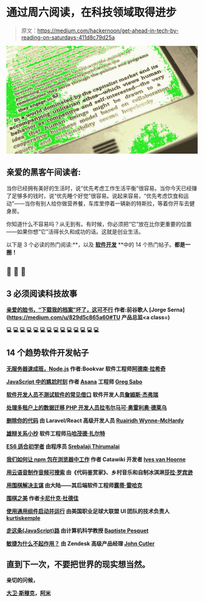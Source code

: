 # 通过周六阅读，在科技领域取得进步

> 原文：<https://medium.com/hackernoon/get-ahead-in-tech-by-reading-on-saturdays-411d8c79d25a>

![](img/6d6e61dc5baf5a92c79e3b1f05a7fb88.png)

## 亲爱的黑客午间读者:

当你已经拥有美好的生活时，说“优先考虑工作生活平衡”很容易。当你今天已经赚了足够多的钱时，说“优先睡个好觉”很容易。说起来容易，“优先考虑饮食和运动”——当你有别人给你做营养餐，车库里停着一辆新的特斯拉，等着你开车去健身房。

你知道什么不容易吗？从无到有。有时候，你必须把“它”放在比你更重要的位置——如果你想“它”活得长久和成功的话。这就是创业生活。

以下是 3 个必读的热门阅读:[](http://hackernoon.com/trending)**，以及 [**软件开发**](https://hackernoon.com/tagged/software-development) **中的 14 个热门帖子。**都是一圈！**

## **📖 📖 📖**

## **3 必须阅读科技故事**

**[**亲爱的脸书，“下载我的档案”坏了，这可不行**](https://hackernoon.com/dear-facebook-download-my-archive-is-broken-and-thats-not-okay-a1df2eb9e8a9) 作者:前谷歌人 [Jorge Serna](https://medium.com/u/829d5c865a60#TU 产品总监<a class=)**

**💻 💻 💻 💻 💻 💻 💻 💻 💻 💻 💻 💻 💻 💻**

## **14 个趋势软件开发帖子**

**[**无服务器速成班，Node.js**](https://hackernoon.com/a-crash-course-on-serverless-with-node-js-632b37d58b44) 作者:Bookvar 软件工程师[阿德南·拉希奇](https://medium.com/u/d1aeac7eadae?source=post_page-----411d8c79d25a--------------------------------)**

**[**JavaScript 中的尴尬时刻**](https://hackernoon.com/awkward-moments-in-javascript-a0b1cabcd6f1) 作者 [Asana](https://medium.com/u/4fecc4c082c?source=post_page-----411d8c79d25a--------------------------------) 工程师 [Greg Sabo](https://medium.com/u/5182310d740b?source=post_page-----411d8c79d25a--------------------------------)**

**[**软件开发人员不测试软件的常见借口**](https://hackernoon.com/common-excuses-why-developers-dont-test-their-software-908a465e122c) 软件开发人员[詹姆斯·杰弗瑞](https://medium.com/u/235deb8332f0?source=post_page-----411d8c79d25a--------------------------------)**

**[**处理多租户上的数据迁移 PHP 开发人员拉韦尔**](https://hackernoon.com/abstract-upgrade-command-for-multi-tenant-71089b9a838f)[马可·奥雷利奥·德莱乌](https://medium.com/u/697926a78faa?source=post_page-----411d8c79d25a--------------------------------)**

**[**删除你的代码**](https://hackernoon.com/delete-your-code-c5d2dc59f1ff) 由 Laravel/React 高级开发人员 [Ruairidh Wynne-McHardy](https://medium.com/u/441404d060b?source=post_page-----411d8c79d25a--------------------------------)**

**[**雄辩关系小抄**](https://hackernoon.com/eloquent-relationships-cheat-sheet-5155498c209) 软件工程师[马哈茂德·扎尔特](https://medium.com/u/df333b2420b7?source=post_page-----411d8c79d25a--------------------------------)**

**[**ES6 适合初学者**](https://hackernoon.com/es6-for-beginners-f98120b57414) 由程序员 [Srebalaji Thirumalai](https://medium.com/u/3b40c612296?source=post_page-----411d8c79d25a--------------------------------)**

**[**我们如何让 npm 包在浏览器中工作**](https://hackernoon.com/how-we-make-npm-packages-work-in-the-browser-announcing-the-new-packager-6ce16aa4cee6) 作者 Catawiki 开发者 [Ives van Hoorne](https://medium.com/u/ee6691f0bd65?source=post_page-----411d8c79d25a--------------------------------)**

**[**用云语音制作音频可搜索**](https://hackernoon.com/making-audio-searchable-with-cloud-speech-36ce63b6b4d3) 由《代码鉴赏家》、乡村音乐和自制冰淇淋[莎拉·罗宾逊](https://medium.com/u/7f2ab73b39f8?source=post_page-----411d8c79d25a--------------------------------)**

**[**用围棋解决主谋**](https://hackernoon.com/solving-mastermind-with-go-a930004c22a0) 由大陆——其后端软件工程师[露蒂·雷哈克](https://medium.com/u/987e45f31938?source=post_page-----411d8c79d25a--------------------------------)**

**[**围棋之美**](https://hackernoon.com/the-beauty-of-go-98057e3f0a7d) 作者[卡尼什克·杜德佳](https://medium.com/u/b1ea875d8232?source=post_page-----411d8c79d25a--------------------------------)**

**[**使用通用组件启动并运行**](https://hackernoon.com/up-and-running-with-universal-components-66678132cad) 由美国职业足球大联盟 UI 团队的技术负责人 [kurtiskemple](https://medium.com/u/8be181d9f877?source=post_page-----411d8c79d25a--------------------------------)**

**[**走这条(JavaScript)路**](https://hackernoon.com/walk-this-javascript-way-e9c45ab5b696) 由计算机科学教授 [Baptiste Pesquet](https://medium.com/u/89db07ce83f?source=post_page-----411d8c79d25a--------------------------------)**

**[**敏捷为什么不起作用？**](https://hackernoon.com/why-isnt-agile-working-d7127af1c552) 由 Zendesk 高级产品经理 [John Cutler](https://medium.com/u/4c3f4fe11e6b?source=post_page-----411d8c79d25a--------------------------------)**

## **直到下一次，不要把世界的现实想当然。**

**亲切的问候，**

**[大卫·斯穆克](http://www.davidsmooke.net/)，[阿米](http://twitter.com/ami)**